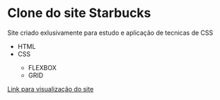<h1> Clone do site Starbucks </h1>

<p>Site criado exlusivamente para estudo e aplicação de tecnicas de CSS</p>
<ul>
  <li>HTML</li>
  <li>CSS</li>
  <ul>
    <li>FLEXBOX</li>
    <li>GRID</li>
  </ul>
</ul>

<a href="https://thaleshp.github.io/Clone_Starbucks/">Link para visualização do site</a>
